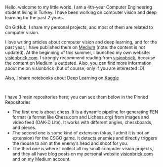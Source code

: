 


<p>Hello, welcome to my little world. I am a 4th-year Computer Engineering student living in Turkey. I have been working on computer vision and deep learning for the past 2 years.</p>

<p>On GitHub, I share my personal projects, and most of them are related to computer vision.<br></p>

<p>I love writing articles about computer vision and deep learning, and for the past year, I have published them on <a href="https://medium.com/@siromermer" target="_blank">Medium</a> (note: the content is not updated). At the beginning of this summer, I launched my own website: <a href="https://visionbrick.com" target="_blank">visionbrick.com</a>. I strongly recommend reading from <a href="https://visionbrick.com" target="_blank">visionbrick</a>, because the content on Medium is outdated. Also, you can find more information about me on visionbrick (but of course, only if you are interested :D).<br></p>


Also, I share notebooks about Deep Learning on  <a href="https://www.kaggle.com/merfarukgnaydn" target="_blank">Kaggle</a>


<br>
<p>I have 3 main repositories here; you can see them below in the Pinned Repositories
 
* The first one is about chess. It is a dynamic pipeline for generating FEN format (a format like Chess.com and Lichess.org) from images and video feed (OAK-D Lite). It works with different angles, chessboards, and pieces.<br>
* The second one is some kind of extension (okay, I admit it is not an extension) for the CSGO game. It detects enemies and directly triggers the mouse to aim at the enemy’s head and shoot for you.<br>
* The third one is where I collect all my small computer vision projects, and they all have blog posts on my personal website  <a href="https://visionbrick.com" target="_blank">visionbrick.com</a> and on my Medium account.</p>




